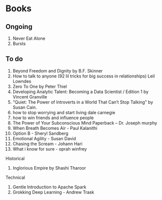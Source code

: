 # Books
## Ongoing
1. Never Eat Alone
2. Bursts

## To do
1. Beyond Freedom and Dignity by B.F. Skinner
2. How to talk to anyone (92 lil tricks for big success in relationships) Leil Lowndes
3. Zero To One by Peter Thiel
4. Developing Analytic Talent: Becoming a Data Scientist / Edition 1 by Vincent Granville
5. "Quiet: The Power of Introverts in a World That Can’t Stop Talking" by Susan Cain. 
6. how to stop worrying and start living dale carnegie
7. how to win friends and influence people
8. The Power of Your Subconscious Mind Paperback – Dr. Joseph murphy
9. When Breath Becomes Air - Paul Kalanithi
10. Option B - Sheryl Sandberg
11. Emotional Agility - Susan David
12. Chasing the Scream - Johann Hari
13. What i know for sure - oprah winfrey

Historical
1. Inglorious Empire by Shashi Tharoor

Technical
1. Gentle Introduction to Apache Spark
2. Grokking Deep Learning - Andrew Trask
